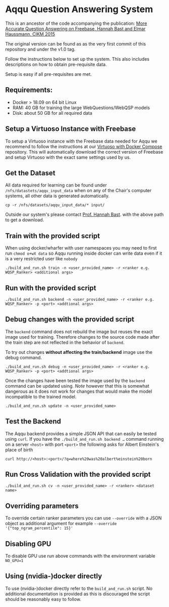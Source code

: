 # Aqqu Question Answering System

This is an ancestor of the code accompanying the publication: [More Accurate
Question Answering on Freebase, Hannah Bast and Elmar Haussmann, CIKM 2015](https://ad-publications.cs.uni-freiburg.de/freebase-qa.pdf)

The original version can be found as as the very first commit of this
repository and under the v1.0 tag.

Follow the instructions below to set up the system. This also includes
descriptions on how to obtain pre-requisite data.

Setup is easy if all pre-requisites are met.

## Requirements:

* Docker > 18.09 on 64 bit Linux
* RAM: 40 GB for training the large WebQuestions/WebQSP models
* Disk: about 50 GB for all required data

## Setup a Virtuoso Instance with Freebase

To setup a Virtuoso instance with the Freebase data needed for Aqqu we
recommend to follow the instructions at our  [Virtuoso with Docker
Compose](https://github.com/ad-freiburg/virtuoso-compose) repository. This will
automatically download the correct version of Freebase and setup Virtuoso with
the exact same settings used by us.

## Get the Dataset

All data required for learning can be found under
`/nfs/datastets/aqqu_input_data` when on any of the Chair's computer systems,
all other data is generated automatically.

    cp -r /nfs/datasets/aqqu_input_data/* input/

Outside our system's please contact [Prof. Hannah
Bast](http://ad.informatik.uni-freiburg.de/contact). with the above path to get
a download.

## Train with the provided script
When using docker/wharfer with user namespaces you may need to first run
`chmod o+wX data` so Aqqu running inside docker can write data even if it is
a very restricted user like `nobody`

    ./build_and_run.sh train -n <user_provided_name> -r <ranker e.g. WQSP_Ranker> <additional args>

## Run with the provided script

    ./build_and_run.sh backend -n <user_provided_name> -r <ranker e.g. WQSP_Ranker> -p <port> <addtional args>

## Debug changes with the provided script
The `backend` command does not rebuild the image but reuses the exact image
used for training. Therefore changes to the source code made after the train
step are not reflected in the behavior of `backend`.

To try out changes **without affecting the train/backend** image use the debug
command.

    ./build_and_run.sh debug -n <user_provided_name> -r <ranker e.g. WQSP_Ranker> -p <port> <addtional args>


Once the changes have been tested the image used by the `backend` command can
be updated using. *Note* however that this is somewhat dangerous as it does not
work for changes that would make the model incompatible to the trained model.

    ./build_and_run.sh update -n <user_provided_name>

Test the Backend
----------------
The Aqqu backend provides a simple JSON API that can easily be tested using
`curl`. If you have the `./build_and_run.sh backend …` command running on
a server `<host>` with port `<port>` the following asks for Albert Einstein's
place of birth

    curl http://<host>:<port>/?q=where%20was%20albert%einstein%20born

## Run Cross Validation with the provided script

    ./build_and_run.sh cv -n <user_provided_name> -r <ranker> <dataset name>

## Overriding parameters
To override certain ranker parameters you can use `--override` with a JSON object as additional argument for example
`--override '{"top_ngram_percentile": 15}'`

## Disabling GPU
To disable GPU use run above commands with the environment variable `NO_GPU=1`

## Using (nvidia-)docker directly
To use (nvidia-)docker directly refer to the `build_and_run.sh` script. No
additional documentation is provided as this is discouraged the script should
be reasonably easy to follow.
